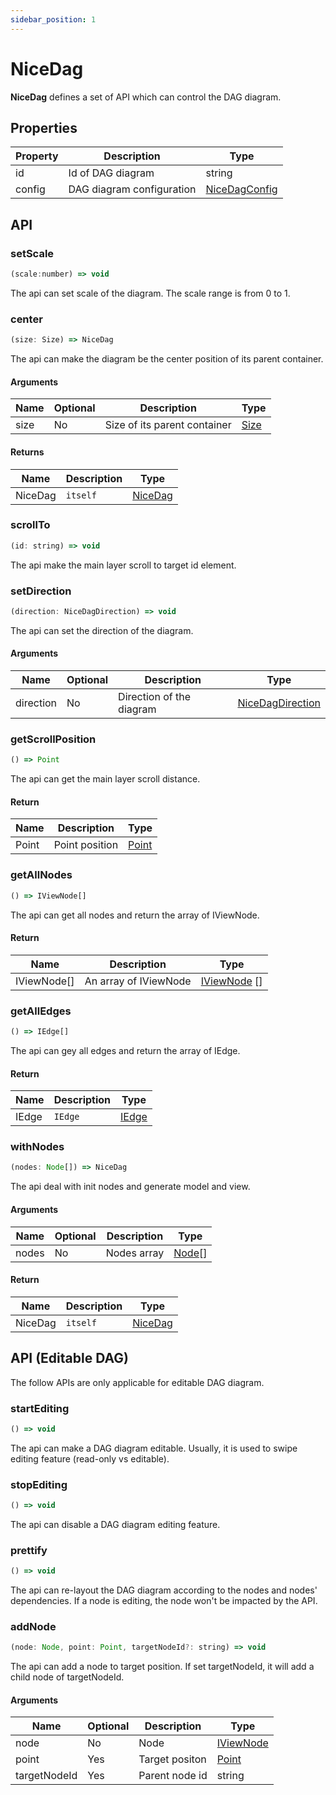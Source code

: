 ```yaml
---
sidebar_position: 1
---
```


# NiceDag

**NiceDag** defines a set of API which can control the DAG diagram.

## Properties

| Property           | Description | Type                                                                        |
| ------------------ | ----------- | --------------------------------------------------------------------------- |
| id                 | Id of DAG diagram            | string                                                                      |
| config             | DAG diagram configuration        | [NiceDagConfig](./nice-dag-config)                                                               |

## API

### setScale

```jsx
(scale:number) => void
```
The api can set scale of the diagram. The scale range is from 0 to 1.

### center

```jsx
(size: Size) => NiceDag
```

The api can make the diagram be the center position of its parent container. 

#### Arguments

| Name           | Optional | Description | Type  |
| --------------- | -------- | ----------|------------ |
| size           | No       | Size of its parent container | [Size](../dag-model/geometry.md#size)|

#### Returns 
| Name           | Description | Type  |
| --------------- | -------- | ----------|
| NiceDag         | `itself` | [NiceDag](./nice-dag.md)|


### scrollTo

```jsx
(id: string) => void
```
The api make the main layer scroll to target id element.

### setDirection
```jsx
(direction: NiceDagDirection) => void
```
The api can set the direction of the diagram.
#### Arguments
| Name           | Optional | Description | Type  |
| --------------- | -------- | ----------|------------ |
| direction       | No       | Direction of the diagram | [NiceDagDirection](./nice-dag-config.md#nicedagdirection)|

### getScrollPosition
```jsx
() => Point
```
The api can get the main layer scroll distance.
#### Return
| Name           | Description | Type  |
| --------------- | -------- | ----------|
| Point       | Point position | [Point](../api-ref/api-ref.md#point)|

### getAllNodes
```jsx
() => IViewNode[]
```
The api can get all nodes and return the array of IViewNode.
#### Return
| Name           | Description | Type  |
| --------------- | -------- | ----------|
| IViewNode[]     | An array of IViewNode | [IViewNode](../dag-model/node.md#api-iviewnode) []|

### getAllEdges
```jsx
() => IEdge[]
```
The api can gey all edges and return the array of IEdge.
#### Return 
| Name            | Description | Type  |
| --------------- | -------- | ----------|
| IEdge         | `IEdge` | [IEdge](../dag-model/edge.md) |
### withNodes
```jsx
(nodes: Node[]) => NiceDag
```
The api deal with init nodes and generate model and view.
#### Arguments
| Name            | Optional | Description | Type  |
| --------------- | -------- | ----------|------------ |
| nodes           | No       | Nodes array | [Node](../dag-model/node.md#node)[]  |
#### Return
| Name            | Description | Type  |
| --------------- | -------- | ----------|
| NiceDag         | `itself` | [NiceDag](./nice-dag.md) |

## API (Editable DAG)

The follow APIs are only applicable for editable DAG diagram.
### startEditing
```jsx
() => void
```
The api can make a DAG diagram editable. Usually, it is used to swipe editing feature (read-only vs editable).

### stopEditing
```jsx
() => void
```
The api can disable a DAG diagram editing feature.

### prettify
```jsx
() => void
```
The api can re-layout the DAG diagram according to the nodes and nodes' dependencies. If a node is editing, the node won't be impacted by the API.

### addNode
```jsx
(node: Node, point: Point, targetNodeId?: string) => void
```
The api can add a node to target position. If set targetNodeId, it will add a child node of targetNodeId.
#### Arguments
| Name            | Optional | Description | Type  |
| --------------- | -------- | ----------|------------ |
| node           | No       | Node | [IViewNode](../dag-model/node.md#node)  |
| point          | Yes      | Target positon | [Point](../api-ref/api-ref.md#point) |
| targetNodeId   | Yes      | Parent node id | string

